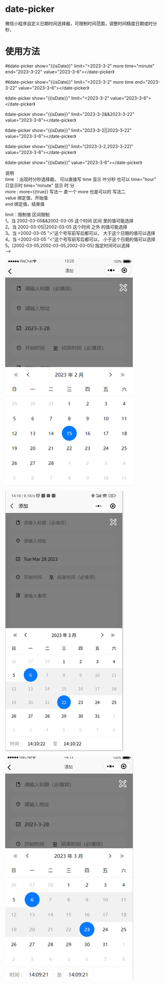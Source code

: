 # date-picker
微信小程序自定义日期时间选择器，可限制时间范围，调整时间精度日期或时分秒，


# 使用方法

 #《date-picker show="{{isDate}}" limit=">2023-3-2" more time="minute" end="2023-3-22" value="2023-3-6"></date-picker》

 #《date-picker show="{{isDate}}" limit=">2023-3-2" more time end="2023-3-22" value="2023-3-6"></date-picker》

 《date-picker show="{{isDate}}" limit="<2023-3-2" value="2023-3-6"></date-picker》

 《date-picker show="{{isDate}}" limit="2023-3-2&&2023-3-22" value="2023-3-6"></date-picker》

 《date-picker show="{{isDate}}" limit="2023-3-2||2023-3-22" value="2023-3-6"></date-picker》

 《date-picker show="{{isDate}}" limit="[2023-3-2,2023-3-22]" value="2023-3-6"></date-picker》 

 《date-picker show="{{isDate}}"  value="2023-3-6"></date-picker》
 
 说明  
 time ：出现时分秒选择器， 可以直接写 time 显示 叶分秒  也可以 time="hour" 只显示时  time="minute" 显示 时 分    
 more :  more={{true}} 写法一    直一个 more 也是可以的 写法二   
 value 绑定值，开始值   
 end 绑定值，结束值  

 limit：限制值 区间限制  
   1。当 2002-03-05&&2002-03-05  这个时间 区间 里的值可能选择  
   2。当 2002-03-05||2002-03-05  这个时间 之外 的值可能选择   
   3。当 >2002-03-05  ">"这个号写前写后都可以， 大于这个日期的值可以选择  
   4。当 <2002-03-05  "<"这个号写前写后都可以， 小于这个日期的值可以选择  
   5。[2002-03-05,2002-03-05,2002-03-05]  指定时间可以选择  
 -->


![img](https://github.com/wyulang/wx-date/blob/main/demo-pic/wx1.png)

![img](https://github.com/wyulang/wx-date/blob/main/demo-pic/wx2.png)

![img](https://github.com/wyulang/wx-date/blob/main/demo-pic/wx3.png)

